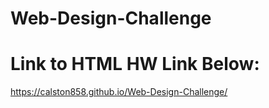 # Web-Design-Challenge
# Link to HTML HW Link Below:

https://calston858.github.io/Web-Design-Challenge/
